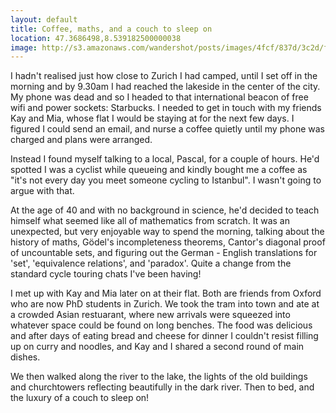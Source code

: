 ```yaml
---
layout: default
title: Coffee, maths, and a couch to sleep on
location: 47.3686498,8.539182500000038
image: http://s3.amazonaws.com/wandershot/posts/images/4fcf/837d/3c2d/f000/0300/0044/original/2012-06-01.jpg?1338999677
---
```

I hadn't realised just how close to Zurich I had camped, until I set off in the morning and by 9.30am I had reached the lakeside in the center of the city. My phone was dead and so I headed to that international beacon of free wifi and power sockets: Starbucks. I needed to get in touch with my friends Kay and Mia, whose flat I would be staying at for the next few days. I figured I could send an email, and nurse a coffee quietly until my phone was charged and plans were arranged.

Instead I found myself talking to a local, Pascal, for a couple of hours. He'd spotted I was a cyclist while queueing and kindly bought me a coffee as "it's not every day you meet someone cycling to Istanbul". I wasn't going to argue with that.

At the age of 40 and with no background in science, he'd decided to teach himself what seemed like all of mathematics from scratch. It was an unexpected, but very enjoyable way to spend the morning, talking about the history of maths, Gödel's incompleteness theorems, Cantor's diagonal proof of uncountable sets, and figuring out the German - English translations for 'set', 'equivalence relations', and 'paradox'. Quite a change from the standard cycle touring chats I've been having!

I met up with Kay and Mia later on at their flat. Both are friends from Oxford who are now PhD students in Zurich. We took the tram into town and ate at a crowded Asian restuarant, where new arrivals were squeezed into whatever space could be found on long benches. The food was delicious and after days of eating bread and cheese for dinner I couldn't resist filling up on curry and noodles, and Kay and I shared a second round of main dishes.

We then walked along the river to the lake, the lights of the old buildings and churchtowers reflecting beautifully in the dark river. Then to bed, and the luxury of a couch to sleep on!